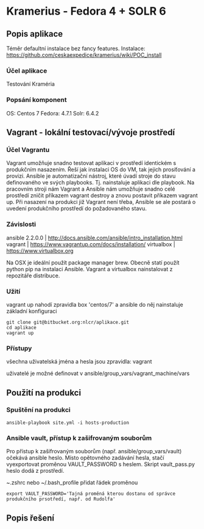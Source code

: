 # Kramerius - Fedora 4 + SOLR 6

## Popis aplikace
Téměr defaultní instalace bez fancy features. Instalace: https://github.com/ceskaexpedice/kramerius/wiki/POC_install

### Účel aplikace
Testování Kraméria

### Popsání komponent

OS: Centos 7
Fedora: 4.7.1
Solr: 6.4.2

## Vagrant - lokální testovací/vývoje prostředí

### Účel Vagrantu

Vagrant umožňuje snadno testovat aplikaci v prostředí identickém s produkčním nasazením. Řeší jak instalaci OS do VM, tak jejich prosíťování a provizi.
Ansible je automatizační nástroj, které úvadí stroje do stavu definovaného ve svých playbooks. Tj. nainstaluje aplikaci dle playbook.
Na pracovním stroji nám Vagrant a Ansible nám umožňuje snadno celé prostředí zničit příkazem vagrant destroy a znovu postavit příkazem vagrant up.
Při nasazení na produkci již Vagrant není třeba, Ansible se ale postará o uvedení produkčního prostředí do požadovaného stavu.

### Závislosti
ansible 2.2.0.0 | http://docs.ansible.com/ansible/intro_installation.html
vagrant | https://www.vagrantup.com/docs/installation/
virtualbox | https://www.virtualbox.org

Na OSX je ideální použít package manager brew. Obecně statí použít python pip na instalaci Ansible. Vagrant a virtualbox nainstalovat z repozitáře distribuce.

### Užití
vagrant up nahodí zpravidla box 'centos/7' a ansible do něj nainstaluje základní konfiguraci
```
git clone git@bitbucket.org:nlcr/aplikace.git
cd aplikace
vagrant up
```

### Přístupy
všechna uživatelská jména a hesla jsou zpravidla: vagrant

uživatelé je možné definovat v ansible/group_vars/vagrant_machine/vars

## Použití na produkci

### Spuštění na produkci

```
ansible-playbook site.yml -i hosts-production
```

### Ansible vault, přístup k zašifrovaným souborům
Pro přístup k zašifrovaným souborům (např. ansible/group_vars/vault) očekává ansible heslo. Místo opětovného zadávání hesla, stačí vyexportovat proměnou VAULT_PASSWORD s heslem. Skript vault_pass.py heslo dodá z prostředí.

~.zshrc nebo ~/.bash_profile přidat řádek proměnou

```
export VAULT_PASSWORD='Tajná proměná kterou dostanu od správce produkčního prsotředí, např. od Rudolfa'
```

## Popis řešení
